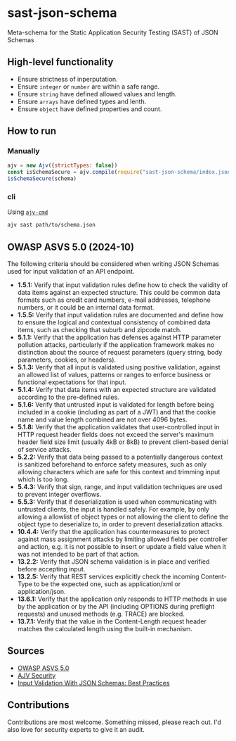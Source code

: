 # sast-json-schema
Meta-schema for the Static Application Security Testing (SAST) of JSON Schemas

## High-level functionality

- Ensure strictness of inperputation.
- Ensure `integer` or `number` are within a safe range.
- Ensure `string` have defined allowed values and length.
- Ensure `arrays` have defined types and lenth.
- Ensure `object` have defined properties and count.

## How to run

### Manually

```javascript
ajv = new Ajv({strictTypes: false})
const isSchemaSecure = ajv.compile(require("sast-json-schema/index.json"))
isSchemaSecure(schema)
```

### cli
Using [`ajv-cmd`](https://github.com/willfarrell/ajv-cmd)
```bash
ajv sast path/to/schema.json
```

## OWASP ASVS 5.0 (2024-10)

The following criteria should be considered when writing JSON Schemas used for input validation of an API endpoint.

- **1.5.1:** Verify that input validation rules define how to check the validity of data items against an expected structure. This could be common data formats such as credit card numbers, e-mail addresses, telephone numbers, or it could be an internal data format.
- **1.5.5:** Verify that input validation rules are documented and define how to ensure the logical and contextual consistency of combined data items, such as checking that suburb and zipcode match.
- **5.1.1:** Verify that the application has defenses against HTTP parameter pollution attacks, particularly if the application framework makes no distinction about the source of request parameters (query string, body parameters, cookies, or headers).
- **5.1.3:** Verify that all input is validated using positive validation, against an allowed list of values, patterns or ranges to enforce business or functional expectations for that input.
- **5.1.4:** Verify that data items with an expected structure are validated according to the pre-defined rules.
- **5.1.6:** Verify that untrusted input is validated for length before being included in a cookie (including as part of a JWT) and that the cookie name and value length combined are not over 4096 bytes.
- **5.1.8:** Verify that the application validates that user-controlled input in HTTP request header fields does not exceed the server's maximum header field size limit (usually 4kB or 8kB) to prevent client-based denial of service attacks.
- **5.2.2:** Verify that data being passed to a potentially dangerous context is sanitized beforehand to enforce safety measures, such as only allowing characters which are safe for this context and trimming input which is too long.
- **5.4.3:** Verify that sign, range, and input validation techniques are used to prevent integer overflows.
- **5.5.3:** Verify that if deserialization is used when communicating with untrusted clients, the input is handled safely. For example, by only allowing a allowlist of object types or not allowing the client to define the object type to deserialize to, in order to prevent deserialization attacks.
- **10.4.4:** Verify that the application has countermeasures to protect against mass assignment attacks by limiting allowed fields per controller and action, e.g. it is not possible to insert or update a field value when it was not intended to be part of that action.
- **13.2.2:** Verify that JSON schema validation is in place and verified before accepting input.
- **13.2.5:** Verify that REST services explicitly check the incoming Content-Type to be the expected one, such as application/xml or application/json.
- **13.6.1:** Verify that the application only responds to HTTP methods in use by the application or by the API (including OPTIONS during preflight requests) and unused methods (e.g. TRACE) are blocked.
- **13.7.1:** Verify that the value in the Content-Length request header matches the calculated length using the built-in mechanism.

## Sources

- [OWASP ASVS 5.0](https://github.com/OWASP/ASVS/tree/master/5.0/en)
- [AJV Security](https://github.com/ajv-validator/ajv/blob/master/docs/security.md)
- [Input Validation With JSON Schemas: Best Practices](https://ventral.digital/posts/2021/2/20/input-validation-json-schemas-best-practices/)

## Contributions
Contributions are most welcome. Something missed, please reach out. I'd also love for security experts to give it an audit.

